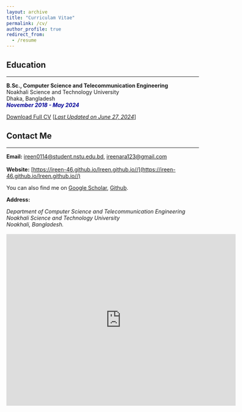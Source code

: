 ```yaml
---
layout: archive
title: "Curriculam Vitae"
permalink: /cv/
author_profile: true
redirect_from:
  - /resume
---
```


## Education 
-------------
<b>B.Sc., Computer Science and Telecommunication Engineering</b><br />
Noakhali Science and Technology University<br />
Dhaka, Bangladesh<br />
<i style='color:#000099;'>**November 2018 - May 2024**</i>



[Download Full CV](https://ireen-46.github.io/Ireen.github.io//files/Academic_CV_Ireen.pdf) [<ins>*Last Updated on June 27, 2024*</ins>]

## Contact Me
-------------

**Email:** ireen0114@student.nstu.edu.bd, ireenara123@gmail.com<br /> 
 <br /> 
**Website:** [https://ireen-46.github.io/Ireen.github.io//](https://ireen-46.github.io/Ireen.github.io//) <br />

You can also find me on [Google Scholar](https://scholar.google.com/citations?user=NJeAzDcAAAAJ&hl=en), [Github](https://github.com/Ireen-46).


**Address:**
<address>
Department of Computer Science and Telecommunication Engineering<br /> 
Noakhali Science and Technology University <br /> 
Noakhali, Bangladesh. <br /> 
</address> 
<br /> 
<iframe src="https://www.google.com/maps/embed?pb=!1m14!1m8!1m3!1d14713.171438916153!2d91.1027708!3d22.7916098!3m2!1i1024!2i768!4f13.1!3m3!1m2!1s0x3754af712aaac0b7%3A0x4bab3d112f6b6f3f!2sNoakhali%20Science%20and%20Technology%20University!5e0!3m2!1sen!2sbd!4v1719483247803!5m2!1sen!2sbd" width="600" height="450" style="border:0;" allowfullscreen="" loading="lazy" referrerpolicy="no-referrer-when-downgrade"></iframe>